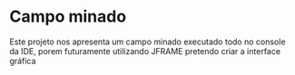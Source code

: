 # Campo minado 

Este projeto nos apresenta um campo minado executado todo no console da IDE, porem futuramente utilizando JFRAME  pretendo criar a interface gráfica 